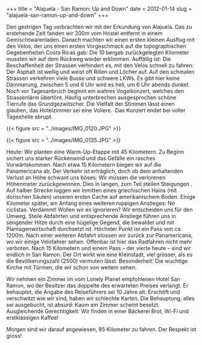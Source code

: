 +++
title = "Alajuela - San Ramon: Up and Down"
date = 2012-01-14
slug = "alajuela-san-ramon-up-and-down"
+++

  

Den gestrigen Tag verbrachten wir mit der Erkundung von Alajuela. Das zu
erstehende Zelt fanden wir 200m vom Hostel entfernt in einem
Gemischtwarenladen. Danach machten wir einen ersten kleinen Ausflug mit
den Velos, der uns einen ersten Vorgeschmack auf die topographischen
Gegebenheiten Costa Ricas gab: Die 10 bergab zurückgelegten Kilometer
mussten wir auf dem Rückweg wieder erklimmen. Auffällig ist: Die
Beschaffenheit der Strassen verhindert es, mit den Velos schnell zu
fahren: Der Asphalt ist wellig und weist oft Rillen und Löcher auf. Auf
den schmalen Strassen verkehren viele Busse und schwere LKWs. Es gibt
hier keine Dämmerung, zwischen 5 und 6 Uhr wird es hell, um 6 Uhr abends
dunkel. Noch vor Tagesanbruch beginnt ein wahres Vogelkonzert, welches
den Strassenlärm übertönt. Häufig unterbrechen ausgesprochen schöne
Tierrufe das Grundgezwitscher. Die Vielfalt der Stimmen lässt einen
glauben, das Hotelzimmer sei eine Voliere.  Das Konzert endet bei voller
Tageshelle abrupt. 

{{< figure src = "../images/IMG_0120.JPG" >}}

{{< figure src = "../images/IMG_0135.JPG" >}}

Heute: Wir planten eine Warm-Up-Etappe mit 45 Kilometern. Zu Beginn
sichert uns starker Rückenwind und das Gefälle ein rasches
Vorwärtskommen. Nach etwa 15 Kilometern biegen wir auf die Panamericana
ab. Der Verkehr ist erträglich, doch ob dem anhaltenden Verlust an Höhe
schwant uns böses: Wir müssen die verlorenen Höhenmeter zurückgewinnen.
Dies in langen, zum Teil steilen Steigungen . Auf halber Strecke loggen
wir inmitten eines griechischen Hains (mit dorischen Säulen) unseren
ersten Cache auf amerikanischem Boden. Einige Kilometer später, am
Anfang eines weiteren ruppigen Anstieges: No ciclistas. Verdammt! Wollen
wir es ignorieren? Wir entscheiden uns für den Umweg. Steile Abfahrten
und entsprechende Anstiege führen uns in sengender Hitze durch eine
hügelige Gegend, die bewaldet und mit Plantagenwirtschaft durchsetzt
ist. Höchster Punkt ist ein Pass von ca. 1200m. Nach einer weiteren
Abfahrt stossen wir zurück zur Panamericana, wo wir einige Velofahrer
sehen. Offenbar ist hier das Radfahren nicht mehr verboten. Nach 15
Kilometern und einem Pass – der vierte heute – sind wir endlich in San
Ramon. Der Ort wirkt wie eine Kleinstadt, viel grösser, als es die
Bevölkerungszahl (2500) vermuten lässt. Besonderheit: Die wuchtige
Kirche mit Türmen, die wir schon von weitem sehen.  

Wir nehmen ein Zimmer im vom Lonely Planet empfohlenen Hotel San Ramon,
wo der Besitzer das doppelte des erwarteten Preises verlangt. Er
behauptet, die Angabe des Reiseführers sei 10 Jahre alt. Erschöft und
verschwitzt wie wir sind, haben wir schlechte Karten. Die Behauptung,
alles sei ausgebucht, ist absurd: Kaum ein Zimmer scheint besetzt.
Ausgleichende Gerechtigkeit: Wir finden in einer Bäckerei Brot, Wi-Fi
und erstklassigen Kaffee! 

Morgen sind wir darauf angewiesen, 85 Kilometer zu fahren. Der Respekt
ist gross!
